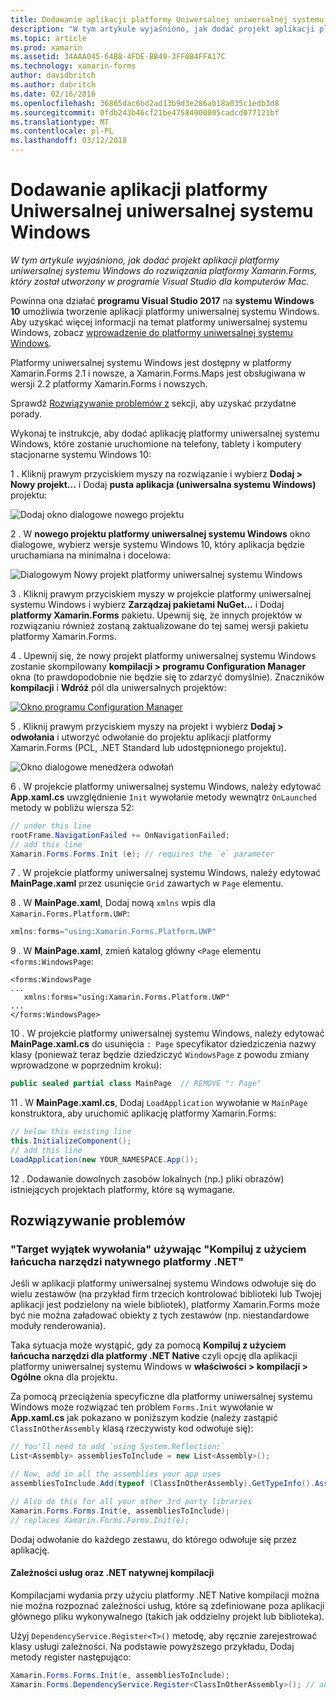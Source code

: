 ```yaml
---
title: Dodawanie aplikacji platformy Uniwersalnej uniwersalnej systemu Windows
description: "W tym artykule wyjaśniono, jak dodać projekt aplikacji platformy uniwersalnej systemu Windows do rozwiązania platformy Xamarin.Forms, który został utworzony w programie Visual Studio dla komputerów Mac."
ms.topic: article
ms.prod: xamarin
ms.assetid: 34AAA045-64B8-4FDE-BB49-3FF0B4FFA17C
ms.technology: xamarin-forms
author: davidbritch
ms.author: dabritch
ms.date: 02/16/2016
ms.openlocfilehash: 36865dac6bd2ad13b9d3e286ab18a035c1edb3d8
ms.sourcegitcommit: 0fdb243b46cf21be47584900805cadcd077121bf
ms.translationtype: MT
ms.contentlocale: pl-PL
ms.lasthandoff: 03/12/2018
---
```

# <a name="adding-a-universal-windows-platform-uwp-app"></a>Dodawanie aplikacji platformy Uniwersalnej uniwersalnej systemu Windows

_W tym artykule wyjaśniono, jak dodać projekt aplikacji platformy uniwersalnej systemu Windows do rozwiązania platformy Xamarin.Forms, który został utworzony w programie Visual Studio dla komputerów Mac._

Powinna ona działać **programu Visual Studio 2017** na **systemu Windows 10** umożliwia tworzenie aplikacji platformy uniwersalnej systemu Windows. Aby uzyskać więcej informacji na temat platformy uniwersalnej systemu Windows, zobacz [wprowadzenie do platformy uniwersalnej systemu Windows](/windows/uwp/get-started/universal-application-platform-guide/).

Platformy uniwersalnej systemu Windows jest dostępny w platformy Xamarin.Forms 2.1 i nowsze, a Xamarin.Forms.Maps jest obsługiwana w wersji 2.2 platformy Xamarin.Forms i nowszych.

Sprawdź <a href="#troubleshooting">Rozwiązywanie problemów z</a> sekcji, aby uzyskać przydatne porady.

Wykonaj te instrukcje, aby dodać aplikację platformy uniwersalnej systemu Windows, które zostanie uruchomione na telefony, tablety i komputery stacjonarne systemu Windows 10:

 1 . Kliknij prawym przyciskiem myszy na rozwiązanie i wybierz **Dodaj > Nowy projekt...**  i Dodaj **pusta aplikacja (uniwersalna systemu Windows)** projektu:

  ![](universal-images/add-wu.png "Dodaj okno dialogowe nowego projektu")

 2 . W **nowego projektu platformy uniwersalnej systemu Windows** okno dialogowe, wybierz wersje systemu Windows 10, który aplikacja będzie uruchamiana na minimalna i docelowa:

  ![](universal-images/target-version.png "Dialogowym Nowy projekt platformy uniwersalnej systemu Windows")

 3 . Kliknij prawym przyciskiem myszy w projekcie platformy uniwersalnej systemu Windows i wybierz **Zarządzaj pakietami NuGet...**  i Dodaj **platformy Xamarin.Forms** pakietu. Upewnij się, że innych projektów w rozwiązaniu również zostaną zaktualizowane do tej samej wersji pakietu platformy Xamarin.Forms.

 4 . Upewnij się, że nowy projekt platformy uniwersalnej systemu Windows zostanie skompilowany **kompilacji > programu Configuration Manager** okna (to prawdopodobnie nie będzie się to zdarzyć domyślnie). Znaczników **kompilacji** i **Wdróż** pól dla uniwersalnych projektów:

  [![](universal-images/configuration-sml.png "Okno programu Configuration Manager")](universal-images/configuration.png#lightbox "okno programu Configuration Manager")

 5 . Kliknij prawym przyciskiem myszy na projekt i wybierz **Dodaj > odwołania** i utworzyć odwołanie do projektu aplikacji platformy Xamarin.Forms (PCL, .NET Standard lub udostępnionego projektu).

  ![](universal-images/addref-sml.png "Okno dialogowe menedżera odwołań")

 6 . W projekcie platformy uniwersalnej systemu Windows, należy edytować **App.xaml.cs** uwzględnienie `Init` wywołanie metody wewnątrz `OnLaunched` metody w pobliżu wiersza 52:

```csharp
// under this line
rootFrame.NavigationFailed += OnNavigationFailed;
// add this line
Xamarin.Forms.Forms.Init (e); // requires the `e` parameter
```

 7 . W projekcie platformy uniwersalnej systemu Windows, należy edytować **MainPage.xaml** przez usunięcie `Grid` zawartych w `Page` elementu.

 8 . W **MainPage.xaml**, Dodaj nową `xmlns` wpis dla `Xamarin.Forms.Platform.UWP`:

```csharp
xmlns:forms="using:Xamarin.Forms.Platform.UWP"
```

 9 . W **MainPage.xaml**, zmień katalog główny `<Page` elementu `<forms:WindowsPage`:

```xaml
<forms:WindowsPage
...
   xmlns:forms="using:Xamarin.Forms.Platform.UWP"
...
</forms:WindowsPage>
```

 10 . W projekcie platformy uniwersalnej systemu Windows, należy edytować **MainPage.xaml.cs** do usunięcia `: Page` specyfikator dziedziczenia nazwy klasy (ponieważ teraz będzie dziedziczyć `WindowsPage` z powodu zmiany wprowadzone w poprzednim kroku):

```csharp
public sealed partial class MainPage  // REMOVE ": Page"
```

 11 . W **MainPage.xaml.cs**, Dodaj `LoadApplication` wywołanie w `MainPage` konstruktora, aby uruchomić aplikację platformy Xamarin.Forms:

```csharp
// below this existing line
this.InitializeComponent();
// add this line
LoadApplication(new YOUR_NAMESPACE.App());
```

<!--
11 . Double-click **Package.appxmanifest** to set these capabilities
  that are often required:

  Capabilities set:

  * Internet (Client)
  * Location
-->

12 . Dodawanie dowolnych zasobów lokalnych (np.) pliki obrazów) istniejących projektach platformy, które są wymagane.

<a name="troubleshooting"/>

## <a name="troubleshooting"></a>Rozwiązywanie problemów

<a name="target-invocation-exception" />

### <a name="target-invocation-exception-when-using-compile-with-net-native-tool-chain"></a>"Target wyjątek wywołania" używając "Kompiluj z użyciem łańcucha narzędzi natywnego platformy .NET"

Jeśli w aplikacji platformy uniwersalnej systemu Windows odwołuje się do wielu zestawów (na przykład firm trzecich kontrolować biblioteki lub Twojej aplikacji jest podzielony na wiele bibliotek), platformy Xamarin.Forms może być nie można załadować obiekty z tych zestawów (np. niestandardowe moduły renderowania).

Taka sytuacja może wystąpić, gdy za pomocą **Kompiluj z użyciem łańcucha narzędzi dla platformy .NET Native** czyli opcję dla aplikacji platformy uniwersalnej systemu Windows w **właściwości > kompilacji > Ogólne** okna dla projektu.

Za pomocą przeciążenia specyficzne dla platformy uniwersalnej systemu Windows może rozwiązać ten problem `Forms.Init` wywołanie w **App.xaml.cs** jak pokazano w poniższym kodzie (należy zastąpić `ClassInOtherAssembly` klasą rzeczywisty kod odwołuje się):

```csharp
// You'll need to add `using System.Reflection;`
List<Assembly> assembliesToInclude = new List<Assembly>();

// Now, add in all the assemblies your app uses
assembliesToInclude.Add(typeof (ClassInOtherAssembly).GetTypeInfo().Assembly);

// Also do this for all your other 3rd party libraries
Xamarin.Forms.Forms.Init(e, assembliesToInclude);
// replaces Xamarin.Forms.Forms.Init(e);
```

Dodaj odwołanie do każdego zestawu, do którego odwołuje się przez aplikację.

#### <a name="dependency-services-and-net-native-compilation"></a>Zależności usług oraz .NET natywnej kompilacji

Kompilacjami wydania przy użyciu platformy .NET Native kompilacji można nie można rozpoznać zależności usług, które są zdefiniowane poza aplikacji głównego pliku wykonywalnego (takich jak oddzielny projekt lub biblioteka).

Użyj `DependencyService.Register<T>()` metodę, aby ręcznie zarejestrować klasy usługi zależności. Na podstawie powyższego przykładu, Dodaj metody register następująco:

```csharp
Xamarin.Forms.Forms.Init(e, assembliesToInclude);
Xamarin.Forms.DependencyService.Register<ClassInOtherAssembly>(); // add this
```
